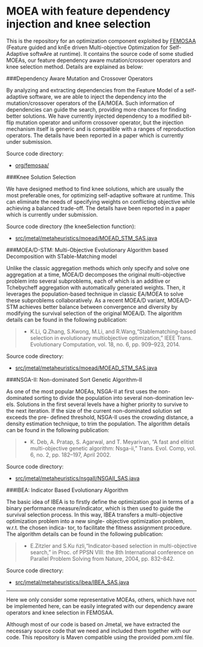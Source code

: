 # MOEA with feature dependency injection and knee selection
This is the repository for an optimization component exploited by [FEMOSAA](https://github.com/taochen/ssase#femosaa-feature-guided-and-knee-driven-multi-objective-optimization-for-self-adaptive-software-at-runtime) (Feature guided and knEe driven Multi-objective Optimization for Self-Adaptive softwAre at runtime). It contains the source code of some studied MOEAs, our feature dependency aware mutation/crossover operators and knee selection method. Details are explained as below:

###Dependency Aware Mutation and Crossover Operators

By analyzing and extracting dependencies from the Feature Model of a self-adaptive software, we are able to inject the dependency into the mutation/crossover operators of the EA/MOEA. Such information of dependencies can guide the search, providing more chances for finding better solutions. We have currently injected dependency to a modified bit-flip mutation operator and uniform crossover operator, but the injection mechanism itself is generic and is compatible with a ranges of reproduction operators. The details have been reported in a paper which is currently under submission.

Source code directory:
   * [org/femosaa/](https://github.com/JerryI00/Software-Adaptive-System/tree/master/org/femosaa)

###Knee Solution Selection

We have designed method to find knee solutions, which are usually the most preferable ones, for optimizing self-adaptive software at runtime. This can eliminate the needs of specifying weights on conflicting objective while achieving a balanced trade-off.
The details have been reported in a paper which is currently under submission.

Source code directory (the kneeSelection function):
   * [src/jmetal/metaheuristics/moead/MOEAD_STM_SAS.java](https://github.com/JerryI00/Software-Adaptive-System/blob/master/src/jmetal/metaheuristics/moead/MOEAD_STM_SAS.java#L887)

###MOEA/D-STM: Multi-Objective Evolutionary Algorithm based Decomposition with STable-Matching model

Unlike the classic aggregation methods which only specify and solve one aggregation at a time, MOEA/D decomposes the original multi-objective problem into several subproblems, each of which is an additive or Tchebycheff aggregation with automatically generated weights. Then, it leverages the population-based technique in classic EA/MOEA to solve these subproblems collaboratively. As a recent MOEA/D variant, MOEA/D-STM achieves better balance between convergence and diversity by modifying the survival selection of the original MOEA/D. The algorithm details can be found in the following publication:

 > * K.Li, Q.Zhang, S.Kwong, M.Li, and R.Wang,“Stablematching-based selection in evolutionary multiobjective optimization,” IEEE Trans. Evolutionary Computation, vol. 18, no. 6, pp. 909–923, 2014.Source code directory:
   * [src/jmetal/metaheuristics/moead/MOEAD_STM_SAS.java](https://github.com/JerryI00/Software-Adaptive-System/blob/master/src/jmetal/metaheuristics/moead/MOEAD_STM_SAS.java)


###NSGA-II: Non-dominated Sort Genetic Algorithm-II

As one of the most popular MOEAs, NSGA-II at first uses the non-dominated sorting to divide the population into several non-domination lev- els. Solutions in the first several levels have a higher priority to survive to the next iteration. If the size of the current non-dominated solution set exceeds the pre- defined threshold, NSGA-II uses the crowding distance, a density estimation technique, to trim the population. The algorithm details can be found in the following publication:

 > * K. Deb, A. Pratap, S. Agarwal, and T. Meyarivan, “A fast and elitist multi-objective genetic algorithm: Nsga-ii,” Trans. Evol. Comp, vol. 6, no. 2, pp. 182–197, April 2002.Source code directory:
   * [src/jmetal/metaheuristics/nsgaII/NSGAII_SAS.java](https://github.com/JerryI00/Software-Adaptive-System/blob/master/src/jmetal/metaheuristics/nsgaII/NSGAII_SAS.java)


###IBEA: Indicator Based Evolutionary Algorithm

The basic idea of IBEA is to firstly define the optimization goal in terms of a binary performance measure/indicator, which is then used to guide the survival selection process. In this way, IBEA transfers a multi-objective optimization problem into a new single- objective optimization problem, w.r.t. the chosen indica- tor, to facilitate the fitness assignment procedure. The algorithm details can be found in the following publication:

 > * E.Zitzler and S.Ku ̈nzli,“Indicator-based selection in multi-objective search,” in Proc. of PPSN VIII: the 8th International conference on Parallel Problem Solving from Nature, 2004, pp. 832–842.Source code directory:
   * [src/jmetal/metaheuristics/ibea/IBEA_SAS.java](https://github.com/JerryI00/Software-Adaptive-System/blob/master/src/jmetal/metaheuristics/ibea/IBEA_SAS.java)

- - - -

Here we only consider some representative MOEAs, others, which have not be implemented here, can be easily integrated with our dependency aware operators and knee selection in FEMOSAA.

Although most of our code is based on Jmetal, we have extracted the necessary source code that we need and included them together with our code. This repository is Maven compatible using the provided pom.xml file.